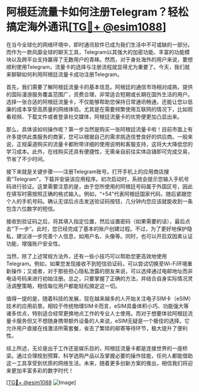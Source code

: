 # 阿根廷流量卡如何注册Telegram？轻松搞定海外通讯[[TG💪+ @esim1088](https://t.me/s/esim1088)]

在当今全球化的网络环境中，即时通讯软件已成为我们生活中不可或缺的一部分。而作为一款风靡全球的聊天工具，Telegram以其强大的加密功能、丰富的功能模块以及跨平台支持赢得了无数用户的青睐。然而，对于身处海外的用户来说，要想顺利使用Telegram，流量卡的选择与注册流程就显得尤为重要了。今天，我们就来聊聊如何利用阿根廷流量卡成功注册Telegram。

首先，我们需要了解阿根廷流量卡的基本信息。阿根廷的通信市场相对成熟，提供的国际漫游服务覆盖范围广，资费合理，非常适合短期或长期在国外生活的用户。选择一张合适的阿根廷流量卡，不仅能够帮助您保持日常通讯畅通，还能让您以低廉的成本享受高质量的网络体验。尤其是在需要频繁使用互联网的情况下，比如观看视频、下载文件或者登录社交媒体，阿根廷流量卡的优势便更加凸显出来。

那么，具体该如何操作呢？第一步当然是购买一张阿根廷流量卡啦！目前市面上有许多提供此类服务的商家，您可以根据自己的需求挑选信誉良好的供应商。一般来说，正规渠道购买的流量卡都附带详细的使用说明和客服支持，这将大大降低您的学习成本。此外，在线购买还具有便捷性，无需亲自前往实体店铺即可完成交易，节省了不少时间。

接下来就是关键步骤——注册Telegram账号。打开手机上的应用商店搜索“Telegram”，下载并安装该应用程序。初次启动时，系统会提示您输入手机号码进行验证。这里需要注意的是，由于您所使用的阿根廷号码属于外国区号，因此在填写时需按照正确的格式输入。例如，“+54”代表阿根廷国家代码，随后紧跟您个人的手机号码。确认无误后点击发送验证码按钮，几分钟内您应该就能收到一条包含六位数字的短信。

接收到验证码之后，将其填入指定位置，然后设置密码（如果需要的话），最后点击“下一步”。此时，您已经完成了基本的账户创建过程。不过，为了更好地保护隐私，建议进一步完善个人信息，如用户名、头像等。同时，也可以开启双因素认证功能，增强账户安全性。

当然，除了上述常规方法外，还有一些小技巧可以帮助您更高效地使用Telegram。例如，如果您发现接收不到短信验证码，可以尝试切换至Wi-Fi环境重新操作；又或者，对于那些担心隐私泄露的朋友来说，可以选择通过电邮地址而非电话号码来进行初始注册。总之，只要掌握了正确的方法，并结合自身实际情况灵活调整策略，相信每位用户都能轻松搞定这一切。

值得一提的是，随着科技的发展，现在越来越多的人开始关注电子SIM卡（eSIM）技术的应用前景。相较于传统物理SIM卡而言，eSIM具备体积小巧、功能强大等诸多优点，特别适合经常更换地点工作的专业人士使用。而对于想要体验阿根廷流量卡服务但又不想随身携带额外设备的人来说，eSIM无疑是一个极佳的选择。它允许用户直接在线激活所需套餐，省去了繁琐的邮寄等待环节，极大提升了便利性。

综上所述，无论是出于工作还是娱乐目的，阿根廷流量卡都是连接世界的一座桥梁。通过合理规划预算、科学选购产品以及掌握必要的操作技能，任何人都能借助这一工具享受到优质的网络生活。未来，随着更多创新方案的推出，相信我们将迎来更加丰富多彩的数字时代！

[[TG💪+ @esim1088](https://t.me/s/esim1088) ![Image](https://i.postimg.cc/4NQfJmqS/Snipaste-2025-05-13-00-14-12.png)]